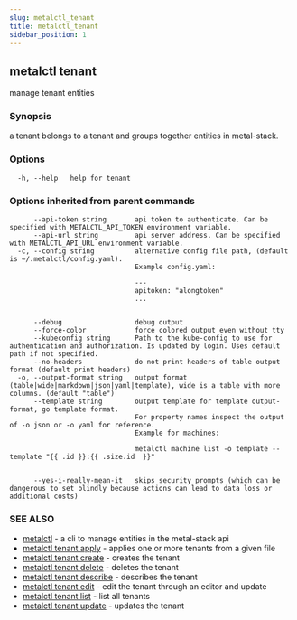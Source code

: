 ```yaml
---
slug: metalctl_tenant
title: metalctl_tenant
sidebar_position: 1
---
```


## metalctl tenant

manage tenant entities

### Synopsis

a tenant belongs to a tenant and groups together entities in metal-stack.

### Options

```
  -h, --help   help for tenant
```

### Options inherited from parent commands

```
      --api-token string       api token to authenticate. Can be specified with METALCTL_API_TOKEN environment variable.
      --api-url string         api server address. Can be specified with METALCTL_API_URL environment variable.
  -c, --config string          alternative config file path, (default is ~/.metalctl/config.yaml).
                               Example config.yaml:
                               
                               ---
                               apitoken: "alongtoken"
                               ...
                               
                               
      --debug                  debug output
      --force-color            force colored output even without tty
      --kubeconfig string      Path to the kube-config to use for authentication and authorization. Is updated by login. Uses default path if not specified.
      --no-headers             do not print headers of table output format (default print headers)
  -o, --output-format string   output format (table|wide|markdown|json|yaml|template), wide is a table with more columns. (default "table")
      --template string        output template for template output-format, go template format.
                               For property names inspect the output of -o json or -o yaml for reference.
                               Example for machines:
                               
                               metalctl machine list -o template --template "{{ .id }}:{{ .size.id  }}"
                               
                               
      --yes-i-really-mean-it   skips security prompts (which can be dangerous to set blindly because actions can lead to data loss or additional costs)
```

### SEE ALSO

* [metalctl](./metalctl.md)	 - a cli to manage entities in the metal-stack api
* [metalctl tenant apply](./metalctl_tenant_apply.md)	 - applies one or more tenants from a given file
* [metalctl tenant create](./metalctl_tenant_create.md)	 - creates the tenant
* [metalctl tenant delete](./metalctl_tenant_delete.md)	 - deletes the tenant
* [metalctl tenant describe](./metalctl_tenant_describe.md)	 - describes the tenant
* [metalctl tenant edit](./metalctl_tenant_edit.md)	 - edit the tenant through an editor and update
* [metalctl tenant list](./metalctl_tenant_list.md)	 - list all tenants
* [metalctl tenant update](./metalctl_tenant_update.md)	 - updates the tenant

